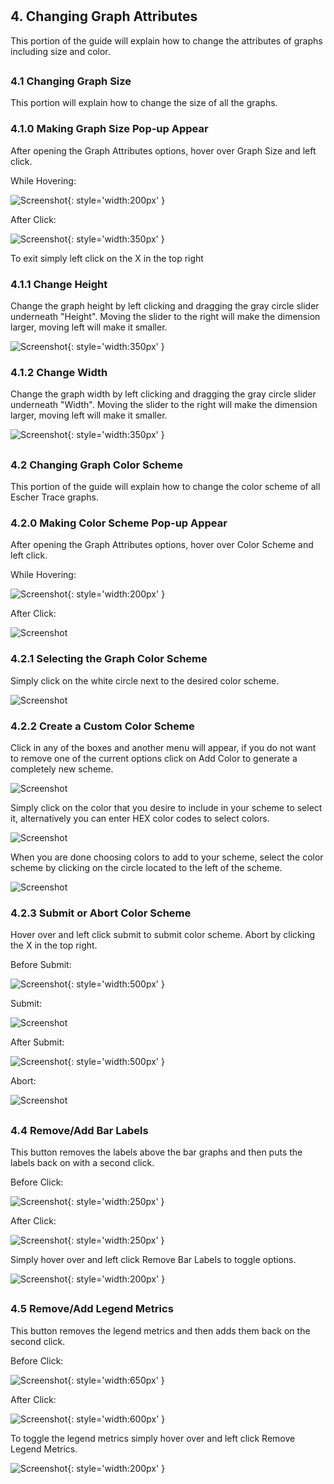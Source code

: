 # <h2>4. Changing Graph Attributes</h2>
This portion of the guide will explain how to change the attributes of graphs including size and color.

## <h3>4.1 Changing Graph Size</h3>
This portion will explain how to change the size of all the graphs.

### <h3>4.1.0 Making Graph Size Pop-up Appear</h3>
After opening the Graph Attributes options, hover over Graph Size and left click.


While Hovering:

![Screenshot](../img/GraphSizeHover.png){: style='width:200px' }


After Click:

![Screenshot](img/GraphSizeIndiv.png){: style='width:350px' }
 
To exit simply left click on the X in the top right

### <h3>4.1.1 Change Height</h3>
Change the graph height by left clicking and dragging the gray circle slider underneath "Height". Moving the slider to the right will make the dimension larger, moving left will make it smaller.

![Screenshot](img/IndivGraphSizeHeight.png){: style='width:350px' }
 
### <h3>4.1.2 Change Width</h3>
Change the graph width by left clicking and dragging the gray circle slider underneath "Width". Moving the slider to the right will make the dimension larger, moving left will make it smaller.

![Screenshot](img/IndivGraphSizeWidth.png){: style='width:350px' }
 
## <h3>4.2 Changing Graph Color Scheme</h3>
This portion of the guide will explain how to change the color scheme of all Escher Trace graphs.

### <h3>4.2.0 Making Color Scheme Pop-up Appear</h3>
After opening the Graph Attributes options, hover over Color Scheme and left click.

While Hovering:

![Screenshot](../img/GraphColorHover.png){: style='width:200px' }
 
After Click:

![Screenshot](img/GraphColorAfter.png)
 
### <h3>4.2.1 Selecting the Graph Color Scheme</h3>
Simply click on the white circle next to the desired color scheme.

![Screenshot](img/GraphColorSelect.png)
 
### <h3>4.2.2 Create a Custom Color Scheme</h3>
Click in any of the boxes and another menu will appear, if you do not want to remove one of the current options click on Add Color to generate a completely new scheme.

![Screenshot](img/GraphColorCustom.png)
 
Simply click on the color that you desire to include in your scheme to select it, alternatively you can enter HEX color codes to select colors.

![Screenshot](img/GraphColorCustomClick.png)
 
When you are done choosing colors to add to your scheme, select the color scheme by clicking on the circle located to the left of the scheme.
 
 ![Screenshot](img/GraphColorSelectScheme.png)
 
### <h3>4.2.3 Submit or Abort Color Scheme</h3>
Hover over and left click submit to submit color scheme. Abort by clicking the X in the top right.

Before Submit: 

![Screenshot](../img/GraphColorBefore.png){: style='width:500px' }
 
Submit: 
 
![Screenshot](img/GraphColorSubmit.png)
 
After Submit:

![Screenshot](img/GraphColorSubmitAfter.png){: style='width:500px' }
 
Abort:
 
 ![Screenshot](img/GraphColorAbort.png) 
 
## <h3>4.4 Remove/Add Bar Labels</h3>
This button removes the labels above the bar graphs and then puts the labels back on with a second click.

Before Click:

![Screenshot](img/RemoveLabelsBefore.png){: style='width:250px' }

After Click:

![Screenshot](img/RemoveLabelsAfter.png){: style='width:250px' }
 
Simply hover over and left click Remove Bar Labels to toggle options.

![Screenshot](img/RemoveLabelsHover.png){: style='width:200px' }
 
## <h3>4.5 Remove/Add Legend Metrics</h3>
This button removes the legend metrics and then adds them back on the second click.

Before Click:

![Screenshot](img/RemoveMetricsBefore.png){: style='width:650px' }
 
After Click: 

![Screenshot](img/RemoveMetricsAfter.png){: style='width:600px' }
 
To toggle the legend metrics simply hover over and left click Remove Legend Metrics.

![Screenshot](img/RemoveMetricsHover.png){: style='width:200px' }
